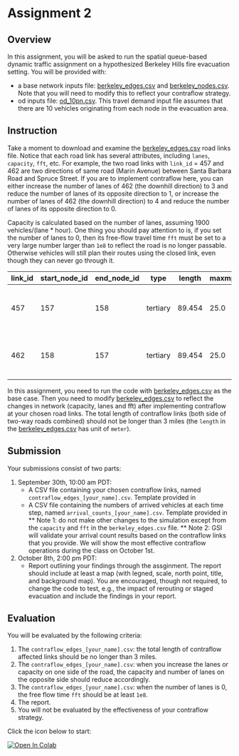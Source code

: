 # Assignment 2

## Overview
In this assignment, you will be asked to run the spatial queue-based dynamic traffic assignment on a hypothesized Berkeley Hills fire evacuation setting. You will be provided with:
* a base network inputs file: [berkeley_edges.csv](https://raw.githubusercontent.com/UCB-CE170a/Fall2020/master/traffic_data/north_berkeley_edges_clean.csv) and [berkeley_nodes.csv](https://raw.githubusercontent.com/UCB-CE170a/Fall2020/master/traffic_data/north_berkeley_nodes_clean.csv). Note that you will need to modify this to reflect your contraflow strategy.
* od inputs file: [od_10pn.csv](https://raw.githubusercontent.com/UCB-CE170a/Fall2020/master/traffic_data/od_10pn.csv). This travel demand input file assumes that there are 10 vehicles originating from each node in the evacuation area.

## Instruction
Take a moment to download and examine the [berkeley_edges.csv](https://raw.githubusercontent.com/UCB-CE170a/Fall2020/master/traffic_data/north_berkeley_edges_clean.csv) road links file. Notice that each road link has several attributes, including `lanes`, `capacity`, `fft`, etc. For example, the two road links with `link_id` = 457 and 462 are two directions of same road (Marin Avenue) between Santa Barbara Road and Spruce Street. If you are to implement contraflow here, you can either increase the number of lanes of 462 (the downhill direction) to 3 and reduce the number of lanes of its opposite direction to 1, or increase the number of lanes of 462 (the downhill direction) to 4 and reduce the number of lanes of its opposite direction to 0.

Capacity is calculated based on the number of lanes, assuming 1900 vehicles/(lane * hour). One thing you should pay attention to is, if you set the number of lanes to 0, then its free-flow travel time `fft` must be set to a very large number larger than `1e8` to reflect the road is no longer passable. Otherwise vehicles will still plan their routes using the closed link, even though they can never go through it.

|link_id  | start_node_id| end_node_id  |  type   | length  |maxmph   |lanes    | capacity| fft         | ... |
|---------|--------------|--------------|---------|---------|---------|---------|---------|-------------|-----|
|457      |157           |158           |tertiary |89.454   |25.0     |2        |3800     |8.0041292304 |-----|
|462      |158           |157           |tertiary |89.454   |25.0     |2        |3800     |8.0041292304 |-----|

In this assignment, you need to run the code with [berkeley_edges.csv](https://raw.githubusercontent.com/UCB-CE170a/Fall2020/master/traffic_data/north_berkeley_edges_clean.csv) as the base case. Then you need to modify [berkeley_edges.csv](https://raw.githubusercontent.com/UCB-CE170a/Fall2020/master/traffic_data/north_berkeley_edges_clean.csv) to reflect the changes in network (capacity, lanes and fft) after implementing contraflow at your chosen road links. The total length of contraflow links (both side of two-way roads combined) should not be longer than 3 miles (the `length` in the [berkeley_edges.csv](https://raw.githubusercontent.com/UCB-CE170a/Fall2020/master/traffic_data/north_berkeley_edges_clean.csv) has unit of `meter`).


## Submission
Your submissions consist of two parts:
1. September 30th, 10:00 am PDT: 
    * A CSV file containing your chosen contraflow links, named `contraflow_edges_[your_name].csv`. Template provided in 
    * A CSV file containing the numbers of arrived vehicles at each time step, named `arrival_counts_[your_name].csv`. Template provided in 
    ** Note 1: do not make other changes to the simulation except from the `capacity` and `fft` in the `berkeley_edges.csv` file.
    ** Note 2: GSI will validate your arrival count results based on the contraflow links that you provide. We will show the most effective contraflow operations during the class on October 1st.
2. October 8th, 2:00 pm PDT:
    * Report outlining your findings through the assginment. The report should include at least a map (with legned, scale, north point, title, and background map). You are encouraged, though not required, to change the code to test, e.g., the impact of rerouting or staged evacuation and include the findings in your report.

## Evaluation
You will be evaluated by the following criteria:
1. The `contraflow_edges_[your_name].csv`: the total length of contraflow affected links should be no longer than 3 miles.
2. The `contraflow_edges_[your_name].csv`: when you increase the lanes or capacity on one side of the road, the capacity and number of lanes on the opposite side should reduce accordingly.
3. The `contraflow_edges_[your_name].csv`: when the number of lanes is 0, the free flow time `fft` should be at least `1e8`.
4. The report.
5. You will not be evaluated by the effectiveness of your contraflow strategy.

Click the icon below to start:

[![Open In Colab](https://colab.research.google.com/assets/colab-badge.svg)](https://colab.research.google.com/github/UCB-CE170a/Fall2020/blob/master/homeworks/hw2/Assignment2.ipynb)
